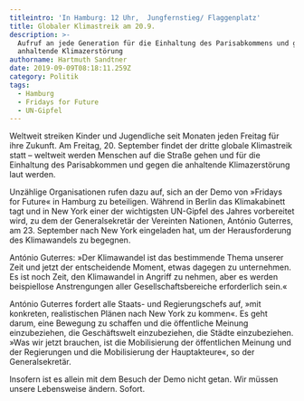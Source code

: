 ```yaml
---
titleintro: 'In Hamburg: 12 Uhr,  Jungfernstieg/ Flaggenplatz'
title: Globaler Klimastreik am 20.9.
description: >-
  Aufruf an jede Generation für die Einhaltung des Parisabkommens und gegen die
  anhaltende Klimazerstörung
authorname: Hartmuth Sandtner
date: 2019-09-09T08:18:11.259Z
category: Politik
tags:
  - Hamburg
  - Fridays for Future
  - UN-Gipfel
---
```

Weltweit streiken Kinder und Jugendliche seit Monaten jeden Freitag für ihre Zukunft. Am Freitag, 20. September findet der dritte globale Klimastreik statt  – weltweit werden Menschen auf die Straße gehen und für die Einhaltung des Parisabkommen und gegen die anhaltende Klimazerstörung laut werden.

Unzählige Organisationen rufen dazu auf, sich an der Demo von »Fridays for Future« in Hamburg zu beteiligen.
 Während in Berlin das Klimakabinett tagt und in New York einer der wichtigsten UN-Gipfel des Jahres vorbereitet wird, zu dem der Generalsekretär der Vereinten Nationen, António Guterres, am 23. September nach New York eingeladen hat, um der Herausforderung des Klimawandels zu begegnen. 

António Guterres: »Der Klimawandel ist das bestimmende Thema unserer Zeit und jetzt der entscheidende Moment, etwas dagegen zu unternehmen. Es ist noch Zeit, den Klimawandel in Angriff zu nehmen, aber es werden beispiellose Anstrengungen aller Gesellschaftsbereiche erforderlich sein.«

António Guterres fordert alle Staats- und Regierungschefs auf, »mit konkreten, realistischen Plänen nach New York zu kommen«. Es geht darum, eine Bewegung zu schaffen und die öffentliche Meinung einzubeziehen, die Geschäftswelt einzubeziehen, die Städte einzubeziehen. »Was wir jetzt brauchen, ist die Mobilisierung der öffentlichen Meinung und der Regierungen und die Mobilisierung der Hauptakteure«, so der Generalsekretär.

Insofern ist es allein mit dem Besuch der Demo nicht getan. Wir müssen unsere Lebensweise ändern. Sofort.
